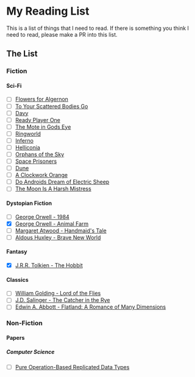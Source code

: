 # My Reading List
This is a list of things that I need to read. If there is something you think I need to read, please make a PR into this list.

## The List
### Fiction

#### Sci-Fi
- [ ] [Flowers for Algernon](http://www.sdfo.org/gj/stories/flowersforalgernon.pdf)
- [ ] [To Your Scattered Bodies Go](https://www.goodreads.com/book/show/189147.To_Your_Scattered_Bodies_Go)
- [ ] [Davy](https://www.goodreads.com/book/show/920957.Davy)
- [ ] [Ready Player One](https://www.goodreads.com/book/show/9969571-ready-player-one)
- [ ] [The Mote in Gods Eye](https://www.goodreads.com/book/show/100365.The_Mote_in_God_s_Eye)
- [ ] [Ringworld](https://www.goodreads.com/book/show/61179.Ringworld)
- [ ] [Inferno](https://www.goodreads.com/book/show/100369.Inferno)
- [ ] [Helliconia](https://www.goodreads.com/book/show/672244.Helliconia_Spring)
- [ ] [Orphans of the Sky](https://www.goodreads.com/book/show/50832.Orphans_of_the_Sky)
- [ ] [Space Prisoners](https://www.goodreads.com/book/show/10537196-space-prisoners-the-survivors)
- [ ] [Dune](http://www.dunenovels.com/)
- [ ] [A Clockwork Orange](http://books.wwnorton.com/books/A-Clockwork-Orange/)
- [ ] [Do Androids Dream of Electric Sheep](https://en.wikipedia.org/wiki/Do_Androids_Dream_of_Electric_Sheep%3F)
- [ ] [The Moon Is A Harsh Mistress](https://www.goodreads.com/book/show/16690.The_Moon_is_a_Harsh_Mistress)

#### Dystopian Fiction
- [ ] [George Orwell - 1984](https://www.goodreads.com/book/show/5470.1984)
- [x] [George Orwell - Animal Farm](https://www.goodreads.com/book/show/7613.Animal_Farm)
- [ ] [Margaret Atwood - Handmaid's Tale](https://www.goodreads.com/book/show/38447.The_Handmaid_s_Tale)
- [ ] [Aldous Huxley - Brave New World](https://www.goodreads.com/book/show/5129.Brave_New_World)

#### Fantasy
- [x] [J.R.R. Tolkien - The Hobbit](https://www.goodreads.com/book/show/5907.The_Hobbit)

#### Classics
- [ ] [William Golding - Lord of the Flies](https://www.goodreads.com/book/show/7624.Lord_of_the_Flies)
- [ ] [J.D. Salinger - The Catcher in the Rye](https://www.goodreads.com/book/show/5107.The_Catcher_in_the_Rye)
- [ ] [Edwin A. Abbott - Flatland: A Romance of Many Dimensions](https://www.goodreads.com/book/show/433567.Flatland)

### Non-Fiction
#### Papers
##### Computer Science
- [ ] [Pure Operation-Based Replicated Data Types](https://arxiv.org/pdf/1710.04469.pdf)
